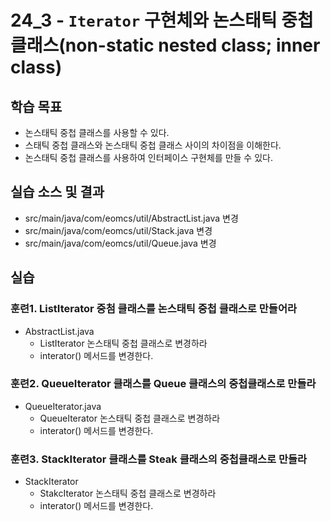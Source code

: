 # 24_3 - `Iterator` 구현체와 논스태틱 중첩 클래스(non-static nested class; inner class)

## 학습 목표

- 논스태틱 중첩 클래스를 사용할 수 있다.
- 스태틱 중첩 클래스와 논스태틱 중첩 클래스 사이의 차이점을 이해한다.
- 논스태틱 중첩 클래스를 사용하여 인터페이스 구현체를 만들 수 있다.


## 실습 소스 및 결과

- src/main/java/com/eomcs/util/AbstractList.java 변경
- src/main/java/com/eomcs/util/Stack.java 변경
- src/main/java/com/eomcs/util/Queue.java 변경

## 실습

### 훈련1. ListIterator 중첨 클래스를 논스태틱 중첩 클래스로 만들어라

- AbstractList.java 
  - ListIterator 논스태틱 중첩 클래스로 변경하라
  - interator() 메서드를 변경한다.
  
### 훈련2. QueueIterator 클래스를 Queue 클래스의 중첩클래스로 만들라

- QueueIterator.java 
  - QueueIterator 논스태틱 중첩 클래스로 변경하라
  - interator() 메서드를 변경한다.
  
### 훈련3. StackIterator 클래스를 Steak 클래스의 중첩클래스로 만들라

- StackIterator
  - StakcIterator 논스태틱 중첩 클래스로 변경하라
  - interator() 메서드를 변경한다.